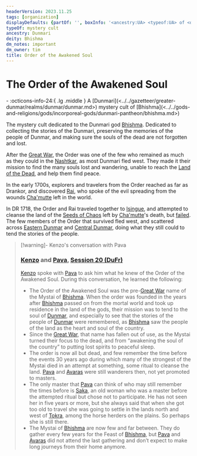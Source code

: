 ```yaml
---
headerVersion: 2023.11.25
tags: [organization]
displayDefaults: {partOf: '', boxInfo: '<ancestry:UA> <typeof:UA> of <deity:UA>'}
typeOf: mystery cult
ancestry: Dunmari
deity: Bhishma
dm_notes: important
dm_owner: tim
title: Order of the Awakened Soul
---
```

# The Order of the Awakened Soul
<div class="grid cards ext-narrow-margin ext-one-column" markdown>
-
   :octicons-info-24:{ .lg .middle } A [Dunmari](<../../gazetteer/greater-dunmar/realms/dunmar/dunmar.md>) mystery cult of [Bhishma](<../../gods-and-religions/gods/incorporeal-gods/dunmari-pantheon/bhishma.md>)  
</div>


The mystery cult dedicated to the Dunmari god [Bhishma](<../../gods-and-religions/gods/incorporeal-gods/dunmari-pantheon/bhishma.md>). Dedicated to collecting the stories of the Dunmari, preserving the memories of the people of Dunmar, and making sure the  souls of the dead are not forgotten and lost. 


After the [Great War](<../../events/1500s/great-war.md>), the Order was one of the few who remained as much as they could in the [Nashtkar](<../../gazetteer/greater-dunmar/dunmari-basin/nashtkar.md>), as most Dunmari fled west. They made it their mission to find the many souls lost and wandering, unable to reach the [Land of the Dead](<../../cosmology/land-of-the-dead.md>), and help them find peace.

In the early 1700s, explorers and travelers from the Order reached as far as Drankor, and discovered [Rai](<../../people/pcs/great-war/rai.md>), who spoke of the evil spreading from the wounds [Cha'mutte](<../../people/extraplanar-powers/cha-mutte.md>) left in the world. 

In DR 1718, the Order and Rai traveled together to [Isingue](<../../gazetteer/upper-istaros/isingue.md>), and attempted to cleanse the land of the [Seeds of Chaos](<../../cosmology/planar-concepts/seeds-of-chaos.md>) left by [Cha'mutte](<../../people/extraplanar-powers/cha-mutte.md>)'s death, but [failed](<../../events/1700s/1718/awakened-soul-disaster.md>). The few members of the Order that survived fled west, and scattered across [Eastern Dunmar](<../../gazetteer/greater-dunmar/realms/dunmar/eastern-dunmar/eastern-dunmar.md>) and [Central Dunmar](<../../gazetteer/greater-dunmar/realms/dunmar/central-dunmar/central-dunmar.md>), doing what they still could to tend the stories of the people. 

> [!warning]- Kenzo's conversation with Pava 
> 
> ### [Kenzo](<../../people/pcs/dunmar-fellowship/kenzo.md>) and [Pava](<../../people/dunmari/pava.md>), [Session 20 (DuFr)](<../../campaigns/dunmari-frontier-campaign/session-notes/session-20-dufr.md>)
> 
> [Kenzo](<../../people/pcs/dunmar-fellowship/kenzo.md>) spoke with [Pava](<../../people/dunmari/pava.md>) to ask him what he knew of the Order of the Awakened Soul. During this conversation, he learned the following:
> 
> - The Order of the Awakened Soul was the pre-[Great War](<../../events/1500s/great-war.md>) name of the Mystai of [Bhishma](<../../gods-and-religions/gods/incorporeal-gods/dunmari-pantheon/bhishma.md>). When the order was founded in the years after [Bhishma](<../../gods-and-religions/gods/incorporeal-gods/dunmari-pantheon/bhishma.md>) passed on from the mortal world and took up residence in the land of the gods, their mission was to tend to the soul of [Dunmar](<../../gazetteer/greater-dunmar/realms/dunmar/dunmar.md>), and especially to see that the stories of the people of [Dunmar](<../../gazetteer/greater-dunmar/realms/dunmar/dunmar.md>) were remembered, as [Bhishma](<../../gods-and-religions/gods/incorporeal-gods/dunmari-pantheon/bhishma.md>) saw the people of the land as the heart and soul of the country. 
> - Since the [Great War](<../../events/1500s/great-war.md>), that name has fallen out of use, as the Mystai turned their focus to the dead, and from “awakening the soul of the country” to putting lost spirits to peaceful sleep.
> - The order is now all but dead, and few remember the time before the events 30 years ago during which many of the strongest of the Mystai died in an attempt at something, some ritual to cleanse the land. [Pava](<../../people/dunmari/pava.md>) and [Avaras](<../../people/dunmari/avaras.md>) were still wanderers then, not yet promoted to masters.
> - The only master that [Pava](<../../people/dunmari/pava.md>) can think of who may still remember the times before is [Saka](<../../people/dunmari/saka.md>), an old woman who was a master before the attempted ritual but chose not to participate. He has not seen her in five years or more, but she always said that when she got too old to travel she was going to settle in the lands north and west of [Tokra](<../../gazetteer/greater-dunmar/realms/dunmar/central-dunmar/tokra/tokra.md>), among the horse herders on the plains. So perhaps she is still there.
> - The Mystai of [Bhishma](<../../gods-and-religions/gods/incorporeal-gods/dunmari-pantheon/bhishma.md>) are now few and far between. They do gather every few years for the Feast of [Bhishma](<../../gods-and-religions/gods/incorporeal-gods/dunmari-pantheon/bhishma.md>), but [Pava](<../../people/dunmari/pava.md>) and [Avaras](<../../people/dunmari/avaras.md>) did not attend the last gathering and don’t expect to make long journeys from their home anymore.







